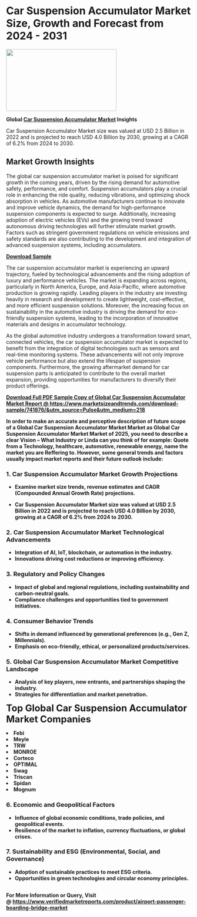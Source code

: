 <H1>Car Suspension Accumulator Market Size, Growth and Forecast from 2024 - 2031</H1><img class="aligncenter size-medium wp-image-584254" src="https://thirdeyenews.in/wp-content/uploads/2024/09/Global-Market-Research-300x168.jpeg" alt="" width="300" height="168" /><p><strong>Global&nbsp;<a href="https://www.marketsizeandtrends.com/download-sample/741876/&amp;utm_source=Pulse&amp;utm_medium=218">Car Suspension Accumulator Market</a> Insights</strong></p><p>Car Suspension Accumulator Market size was valued at USD 2.5 Billion in 2022 and is projected to reach USD 4.0 Billion by 2030, growing at a CAGR of 6.2% from 2024 to 2030.</p><p><h2>Market Growth Insights</h2> <p>The global car suspension accumulator market is poised for significant growth in the coming years, driven by the rising demand for automotive safety, performance, and comfort. Suspension accumulators play a crucial role in enhancing the ride quality, reducing vibrations, and optimizing shock absorption in vehicles. As automotive manufacturers continue to innovate and improve vehicle dynamics, the demand for high-performance suspension components is expected to surge. Additionally, increasing adoption of electric vehicles (EVs) and the growing trend toward autonomous driving technologies will further stimulate market growth. Factors such as stringent government regulations on vehicle emissions and safety standards are also contributing to the development and integration of advanced suspension systems, including accumulators.</p> <p><strong><a href="#">Download Sample</a></strong></p> <p>The car suspension accumulator market is experiencing an upward trajectory, fueled by technological advancements and the rising adoption of luxury and performance vehicles. The market is expanding across regions, particularly in North America, Europe, and Asia-Pacific, where automotive production is growing rapidly. Leading players in the industry are investing heavily in research and development to create lightweight, cost-effective, and more efficient suspension solutions. Moreover, the increasing focus on sustainability in the automotive industry is driving the demand for eco-friendly suspension systems, leading to the incorporation of innovative materials and designs in accumulator technology.</p> <p>As the global automotive industry undergoes a transformation toward smart, connected vehicles, the car suspension accumulator market is expected to benefit from the integration of digital technologies such as sensors and real-time monitoring systems. These advancements will not only improve vehicle performance but also extend the lifespan of suspension components. Furthermore, the growing aftermarket demand for car suspension parts is anticipated to contribute to the overall market expansion, providing opportunities for manufacturers to diversify their product offerings.</p> <p><strong><a href="#"></p><p><span class=""><strong>Download Full PDF Sample Copy of Global Car Suspension Accumulator Market Report</strong> @ <a href="https://www.marketsizeandtrends.com/download-sample/741876/&amp;utm_source=Pulse&amp;utm_medium=218" target="_blank">https://www.marketsizeandtrends.com/download-sample/741876/&amp;utm_source=Pulse&amp;utm_medium=218</a></span></p><p>In order to make an accurate and perceptive description of future scope of a Global&nbsp;Car Suspension Accumulator Market Market as Global&nbsp;Car Suspension Accumulator Market Market of 2025, you need to describe a clear Vision &ndash; What Industry or Linda can you think of for example: Quote from a Technology, healthcare, automotive, renewable energy, name the market you are Reffering to. However, some general trends and factors usually impact market reports and their future outlook include:</p><h3>1.&nbsp;<strong>Car Suspension Accumulator Market Growth Projections</strong></h3><ul><li>Examine market size trends, revenue estimates and CAGR (Compounded Annual Growth Rate) projections.</li><li><p>Car Suspension Accumulator Market size was valued at USD 2.5 Billion in 2022 and is projected to reach USD 4.0 Billion by 2030, growing at a CAGR of 6.2% from 2024 to 2030.</p></li></ul><h3>2.&nbsp;<strong>Car Suspension Accumulator Market Technological Advancements</strong></h3><ul><li>Integration of AI, IoT, blockchain, or automation in the industry.</li><li>Innovations driving cost reductions or improving efficiency.</li></ul><h3>3.&nbsp;<strong>Regulatory and Policy Changes</strong></h3><ul><li>Impact of global and regional regulations, including sustainability and carbon-neutral goals.</li><li>Compliance challenges and opportunities tied to government initiatives.</li></ul><h3>4.&nbsp;<strong>Consumer Behavior Trends</strong></h3><ul><li>Shifts in demand influenced by generational preferences (e.g., Gen Z, Millennials).</li><li>Emphasis on eco-friendly, ethical, or personalized products/services.</li></ul><h3>5.&nbsp;<strong>Global Car Suspension Accumulator Market Competitive Landscape</strong></h3><ul><li>Analysis of key players, new entrants, and partnerships shaping the industry.</li><li>Strategies for differentiation and market penetration.</li></ul><p data-pm-slice="1 1 []"><span style="color: inherit; font-family: inherit; font-size: 25px;">Top Global Car Suspension Accumulator Market Companies</span></p><div class="" data-test-id=""><p><li>Febi</li><li> Meyle</li><li> TRW</li><li> MONROE</li><li> Corteco</li><li> OPTIMAL</li><li> Swag</li><li> Triscan</li><li> Spidan</li><li> Mognum</li></p></div><h3>6.&nbsp;<strong>Economic and Geopolitical Factors</strong></h3><ul><li>Influence of global economic conditions, trade policies, and geopolitical events.</li><li>Resilience of the market to inflation, currency fluctuations, or global crises.</li></ul><h3>7.&nbsp;<strong>Sustainability and ESG (Environmental, Social, and Governance)</strong></h3><ul><li>Adoption of sustainable practices to meet ESG criteria.</li><li>Opportunities in green technologies and circular economy principles.</li></ul><h2><strong style="font-size: 14px;">For More Information or Query, Visit @&nbsp;</strong><a style="background-color: #ffffff; font-size: 14px;" href="https://www.marketsizeandtrends.com/report/car-suspension-accumulator-market/" target="_blank">https://www.verifiedmarketreports.com/product/airport-passenger-boarding-bridge-market</a></h2>
